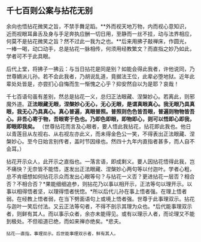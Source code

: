 ##  千七百则公案与拈花无别

余向也悟拈花微笑之旨，不禁手舞足蹈。**外而视天地万物，内而视心意知识，近而视眼耳鼻舌及身与手足奔执应酬一切日用，至静而一丝不挂，动与法界相应，何莫不是拈花微笑之旨？然不过此一我为之也。**后来用拂子敲禅床，作圆光，一棒一喝，动口动手，总是拈花一脉相传，何须用经教繁文？而直指之妙乃如此，学者可不于此具眼。

后代上堂，将拂子一拂云：与当日拈花是同是别？如能会得此我者，许他说同，乃世尊嫡派儿孙。若不会此我者，乃胡说乱道，竟据法王位，此辈必堕地狱。近年此辈处处皆是，亦尝扪心自悔而生一惭愧之心乎？抑安然自以为是耶？哀哉！

千七百语句虽有差别，然总是拈花一义，总归正法眼藏、涅槃妙心。若离此，则邪魔外道。**正法眼藏无眼，涅槃妙心无心，无心无眼，是谓真眼真心。我无眼乃具真眼，我无心乃具真心。真心普遍，真眼普照。普照则色色皆吾眼，普遍则物物皆吾心。非吾心寄于物，吾眼寄于色也。乃即色即眼，即物即心，则可以悟即心即我，即眼即我矣。** （世尊拈花而言及心眼者，要人悟此我拈花，拈花即此我也。他日以青莲目从左视右、从右视左亦此义，而未得金色公一笑，不得表出正法眼藏、涅槃妙心。至今日始言别传者，盖时节因缘也。然四十九年内直指者甚多，而人自不会耳。）

拈花开示众人，此开示之直指也。一落言语，即成剩义。要人因拈花悟得此我，岂不痛快？无奈皆不能悟，遂发出正法眼藏、涅槃妙心两句等以付迦叶。学者心粗，总不肯细想如何拈花示众而发出心眼等句？与拈花一义否？更进拈花一层否？相合否？不相合否？*果能细细追参，则拈花乃以事以相开示，正法等句以理开示。以事以相得悟者坚，以理得悟者恍惚。*所以后代儿孙在事上悟者强。在理上悟者弱。在经教上悟者弱，在当下劈面语句上或境上悟者强。世尊于此事理双示。拈花与迦叶一笑后付法。又云正法等句者，不得不剖示其理为众也。*后代能事理双示者，则鲜有其人。而以事示众者，余亦未能得见。或有以理示人者，而论理又不能到极处。不但祖道已绝，而如来禅亦绝矣。*悲夫。

```yang
拈花——直指，事理双示。后世能事理双示者，鲜有其人。
```



